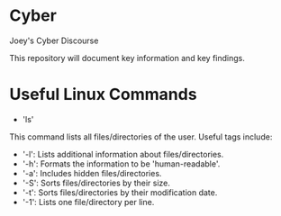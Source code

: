 # Cyber
Joey's Cyber Discourse

This repository will document key information and key findings.

# Useful Linux Commands
- 'ls'

This command lists all files/directories of the user. Useful tags include:
  - '-l': Lists additional information about files/directories.
  - '-h': Formats the information to be 'human-readable'.
  - '-a': Includes hidden files/directories.
  - '-S': Sorts files/directories by their size.
  - '-t': Sorts files/directories by their modification date.
  - '-1': Lists one file/directory per line.
